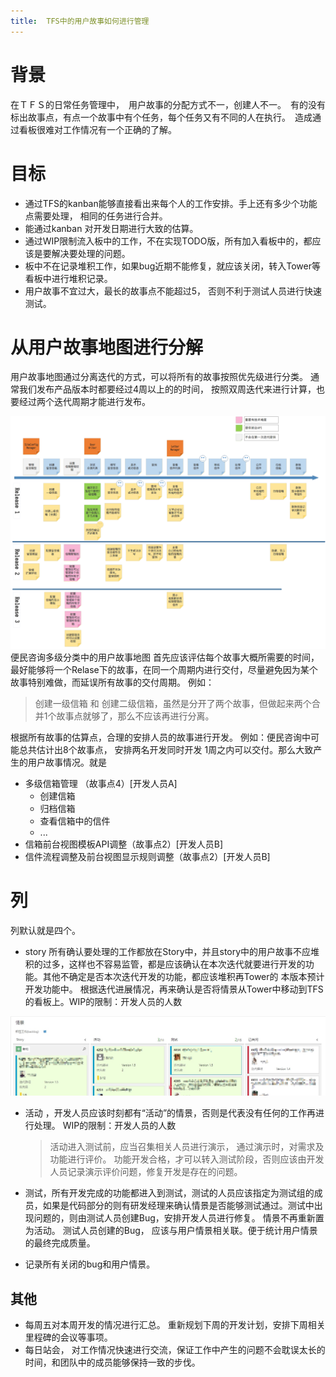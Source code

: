 ```yaml
---
title:  TFS中的用户故事如何进行管理
---
```

# 背景
在ＴＦＳ的日常任务管理中，　用户故事的分配方式不一，创建人不一。　有的没有标出故事点，有点一个故事中有个任务，每个任务又有不同的人在执行。　造成通过看板很难对工作情况有一个正确的了解。

# 目标
- 通过TFS的kanban能够直接看出来每个人的工作安排。手上还有多少个功能点需要处理， 相同的任务进行合并。
- 能通过kanban 对开发日期进行大致的估算。
- 通过WIP限制流入板中的工作，不在实现TODO版，所有加入看板中的，都应该是要解决要处理的问题。
- 板中不在记录堆积工作，如果bug近期不能修复，就应该关闭，转入Tower等看板中进行堆积记录。
- 用户故事不宜过大，最长的故事点不能超过5， 否则不利于测试人员进行快速测试。

# 从用户故事地图进行分解

用户故事地图通过分离迭代的方式，可以将所有的故事按照优先级进行分类。 通常我们发布产品版本时都要经过4周以上的的时间， 按照双周迭代来进行计算，也要经过两个迭代周期才能进行发布。

![](./../images/便民咨询用户故事地图.png)
便民咨询多级分类中的用户故事地图
首先应该评估每个故事大概所需要的时间， 最好能够将一个Relase下的故事，在同一个周期内进行交付，尽量避免因为某个故事特别难做，而延误所有故事的交付周期。
例如：
> 创建一级信箱 和 创建二级信箱，虽然是分开了两个故事，但做起来两个合并1个故事点就够了，那么不应该再进行分离。

根据所有故事的估算点，合理的安排人员的故事进行开发。
例如：便民咨询中可能总共估计出8个故事点， 安排两名开发同时开发 1周之内可以交付。那么大致产生的用户故事情况。就是

- 多级信箱管理 （故事点4）[开发人员A]
    - 创建信箱
    - 归档信箱
    - 查看信箱中的信件
    - ...
- 信箱前台视图模板API调整（故事点2）[开发人员B]
- 信件流程调整及前台视图显示规则调整（故事点2）[开发人员B]

# 列
列默认就是四个。
- story 所有确认要处理的工作都放在Story中，并且story中的用户故事不应堆积的过多，这样也不容易监管，都是应该确认在本次迭代就要进行开发的功能。其他不确定是否本次迭代开发的功能，都应该堆积再Tower的 本版本预计开发功能中。  根据迭代进展情况，再来确认是否将情景从Tower中移动到TFS的看板上。WIP的限制：开发人员的人数

![](./../images/2017-03-29-14-15-55.jpg)

- 活动 ，开发人员应该时刻都有“活动”的情景，否则是代表没有任何的工作再进行处理。 WIP的限制：开发人员的人数
    > 活动进入测试前，应当召集相关人员进行演示， 通过演示时，对需求及功能进行评价。 功能开发合格，才可以转入测试阶段，否则应该由开发人员记录演示评价问题，修复开发是存在的问题。

- 测试，所有开发完成的功能都进入到测试，测试的人员应该指定为测试组的成员，如果是代码部分的则有研发经理来确认情景是否能够测试通过。测试中出现问题的，则由测试人员创建Bug，安排开发人员进行修复。 情景不再重新置为活动。
  测试人员创建的Bug， 应该与用户情景相关联。便于统计用户情景的最终完成质量。
- 记录所有关闭的bug和用户情景。

## 其他
- 每周五对本周开发的情况进行汇总。 重新规划下周的开发计划，安排下周相关里程碑的会议等事项。
- 每日站会， 对工作情况快速进行交流，保证工作中产生的问题不会耽误太长的时间，和团队中的成员能够保持一致的步伐。

